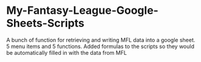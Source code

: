 # My-Fantasy-League-Google-Sheets-Scripts
A bunch of function for retrieving and writing MFL data into a google sheet.
5 menu items and 5 functions.
Added formulas to the scripts so they would be automatically filled in with the data from MFL
